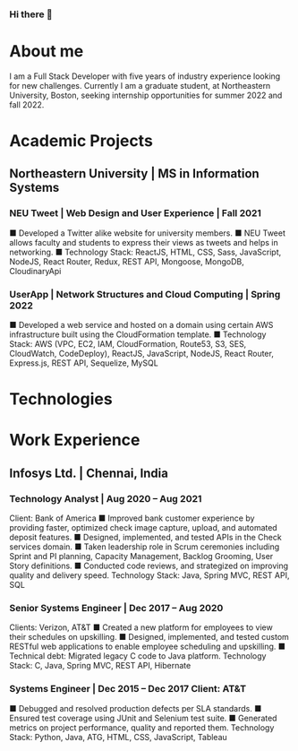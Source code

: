 ### Hi there 👋

# About me
I am a Full Stack Developer with five years of industry experience looking for new challenges. Currently I am a graduate student, at Northeastern University, Boston, seeking internship opportunities for summer 2022 and fall 2022.

# Academic Projects
## Northeastern University | MS in Information Systems
### NEU Tweet | Web Design and User Experience | Fall 2021
■ Developed a Twitter alike website for university members.
■ NEU Tweet allows faculty and students to express their views as
tweets and helps in networking.
■ Technology Stack: ReactJS, HTML, CSS, Sass, JavaScript, NodeJS, React Router, Redux, REST API, Mongoose, MongoDB, CloudinaryApi
### UserApp | Network Structures and Cloud Computing | Spring 2022
■ Developed a web service and hosted on a domain using certain AWS
infrastructure built using the CloudFormation template.
■ Technology Stack: AWS (VPC, EC2, IAM, CloudFormation, Route53, S3, SES, CloudWatch, CodeDeploy), ReactJS, JavaScript, NodeJS, React Router, Express.js, REST API, Sequelize, MySQL

# Technologies


# Work Experience
## Infosys Ltd. | Chennai, India
### Technology Analyst | Aug 2020 – Aug 2021
Client: Bank of America
■ Improved bank customer experience by providing faster, optimized check image capture, upload, and automated deposit features.
■ Designed, implemented, and tested APIs in the Check services domain.
■ Taken leadership role in Scrum ceremonies including Sprint and PI planning, Capacity Management, Backlog Grooming, User Story definitions.
■ Conducted code reviews, and strategized on improving quality and delivery speed.
Technology Stack: Java, Spring MVC, REST API, SQL
### Senior Systems Engineer | Dec 2017 – Aug 2020
Clients: Verizon, AT&T
■ Created a new platform for employees to view their schedules on
upskilling.
■ Designed, implemented, and tested custom RESTful web
applications to enable employee scheduling and upskilling. ■ Technical debt: Migrated legacy C code to Java platform. Technology Stack: C, Java, Spring MVC, REST API, Hibernate
### Systems Engineer | Dec 2015 – Dec 2017 Client: AT&T
■ Debugged and resolved production defects per SLA standards. ■ Ensured test coverage using JUnit and Selenium test suite.
■ Generated metrics on project performance, quality and
reported them.
Technology Stack: Python, Java, ATG, HTML, CSS, JavaScript, Tableau

<!--
**Vigneshgvs/Vigneshgvs** is a ✨ _special_ ✨ repository because its `README.md` (this file) appears on your GitHub profile.

Here are some ideas to get you started:

- 🔭 I’m currently working on ...
- 🌱 I’m currently learning ...
- 👯 I’m looking to collaborate on ...
- 🤔 I’m looking for help with ...
- 💬 Ask me about ...
- 📫 How to reach me: ...
- 😄 Pronouns: ...
- ⚡ Fun fact: ...
-->
